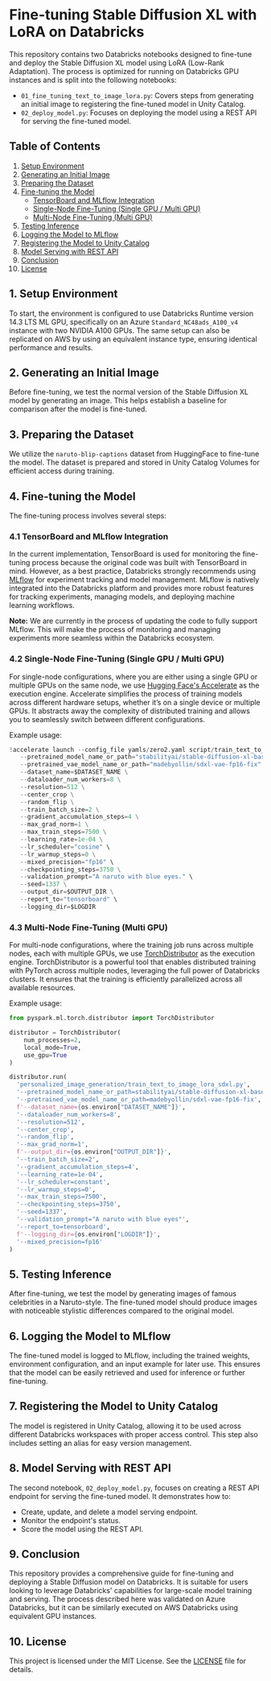 # Fine-tuning Stable Diffusion XL with LoRA on Databricks

This repository contains two Databricks notebooks designed to fine-tune and deploy the Stable Diffusion XL model using LoRA (Low-Rank Adaptation). The process is optimized for running on Databricks GPU instances and is split into the following notebooks:

- `01_fine_tuning_text_to_image_lora.py`: Covers steps from generating an initial image to registering the fine-tuned model in Unity Catalog.
- `02_deploy_model.py`: Focuses on deploying the model using a REST API for serving the fine-tuned model.

## Table of Contents
1. [Setup Environment](#1-setup-environment)
2. [Generating an Initial Image](#2-generating-an-initial-image)
3. [Preparing the Dataset](#3-preparing-the-dataset)
4. [Fine-tuning the Model](#4-fine-tuning-the-model)
   - [TensorBoard and MLflow Integration](#41-tensorboard-and-mlflow-integration)
   - [Single-Node Fine-Tuning (Single GPU / Multi GPU)](#42-single-node-fine-tuning-single-gpu-multi-gpu)
   - [Multi-Node Fine-Tuning (Multi GPU)](#43-multi-node-fine-tuning-multi-gpu)
5. [Testing Inference](#5-testing-inference)
6. [Logging the Model to MLflow](#6-logging-the-model-to-mlflow)
7. [Registering the Model to Unity Catalog](#7-registering-the-model-to-unity-catalog)
8. [Model Serving with REST API](#8-model-serving-with-rest-api)
9. [Conclusion](#9-conclusion)
10. [License](#10-license)

## 1. Setup Environment

To start, the environment is configured to use Databricks Runtime version 14.3 LTS ML GPU, specifically on an Azure `Standard_NC48ads_A100_v4` instance with two NVIDIA A100 GPUs. The same setup can also be replicated on AWS by using an equivalent instance type, ensuring identical performance and results.

## 2. Generating an Initial Image

Before fine-tuning, we test the normal version of the Stable Diffusion XL model by generating an image. This helps establish a baseline for comparison after the model is fine-tuned.

## 3. Preparing the Dataset

We utilize the `naruto-blip-captions` dataset from HuggingFace to fine-tune the model. The dataset is prepared and stored in Unity Catalog Volumes for efficient access during training.

## 4. Fine-tuning the Model

The fine-tuning process involves several steps:

### 4.1 TensorBoard and MLflow Integration

In the current implementation, TensorBoard is used for monitoring the fine-tuning process because the original code was built with TensorBoard in mind. However, as a best practice, Databricks strongly recommends using [MLflow](https://mlflow.org/) for experiment tracking and model management. MLflow is natively integrated into the Databricks platform and provides more robust features for tracking experiments, managing models, and deploying machine learning workflows.

**Note:** We are currently in the process of updating the code to fully support MLflow. This will make the process of monitoring and managing experiments more seamless within the Databricks ecosystem.

### 4.2 Single-Node Fine-Tuning (Single GPU / Multi GPU)

For single-node configurations, where you are either using a single GPU or multiple GPUs on the same node, we use [Hugging Face's Accelerate](https://huggingface.co/docs/accelerate/index) as the execution engine. Accelerate simplifies the process of training models across different hardware setups, whether it’s on a single device or multiple GPUs. It abstracts away the complexity of distributed training and allows you to seamlessly switch between different configurations.

Example usage:
```python
!accelerate launch --config_file yamls/zero2.yaml script/train_text_to_image_lora_sdxl.py \
   --pretrained_model_name_or_path="stabilityai/stable-diffusion-xl-base-1.0" \
   --pretrained_vae_model_name_or_path="madebyollin/sdxl-vae-fp16-fix" \
   --dataset_name=$DATASET_NAME \
   --dataloader_num_workers=8 \
   --resolution=512 \
   --center_crop \
   --random_flip \
   --train_batch_size=2 \
   --gradient_accumulation_steps=4 \
   --max_grad_norm=1 \
   --max_train_steps=7500 \
   --learning_rate=1e-04 \
   --lr_scheduler="cosine" \
   --lr_warmup_steps=0 \
   --mixed_precision="fp16" \
   --checkpointing_steps=3750 \
   --validation_prompt="A naruto with blue eyes." \
   --seed=1337 \
   --output_dir=$OUTPUT_DIR \
   --report_to="tensorboard" \
   --logging_dir=$LOGDIR
```

### 4.3 Multi-Node Fine-Tuning (Multi GPU)

For multi-node configurations, where the training job runs across multiple nodes, each with multiple GPUs, we use [TorchDistributor](https://docs.databricks.com/en/machine-learning/train-model/distributed-training/spark-pytorch-distributor.html) as the execution engine. TorchDistributor is a powerful tool that enables distributed training with PyTorch across multiple nodes, leveraging the full power of Databricks clusters. It ensures that the training is efficiently parallelized across all available resources.

Example usage:
```python
from pyspark.ml.torch.distributor import TorchDistributor

distributor = TorchDistributor(
    num_processes=2,
    local_mode=True,
    use_gpu=True
)

distributor.run(
  'personalized_image_generation/train_text_to_image_lora_sdxl.py', 
  '--pretrained_model_name_or_path=stabilityai/stable-diffusion-xl-base-1.0',
  '--pretrained_vae_model_name_or_path=madebyollin/sdxl-vae-fp16-fix',
  f'--dataset_name={os.environ["DATASET_NAME"]}',
  '--dataloader_num_workers=8',
  '--resolution=512',
  '--center_crop',
  '--random_flip',
  '--max_grad_norm=1',
  f'--output_dir={os.environ["OUTPUT_DIR"]}',
  '--train_batch_size=2',
  '--gradient_accumulation_steps=4',
  '--learning_rate=1e-04',
  '--lr_scheduler=constant',
  '--lr_warmup_steps=0',
  '--max_train_steps=7500',
  '--checkpointing_steps=3750',
  '--seed=1337',
  '--validation_prompt="A naruto with blue eyes"',
  '--report_to=tensorboard',
  f'--logging_dir={os.environ["LOGDIR"]}',
  '--mixed_precision=fp16'
)
```

## 5. Testing Inference

After fine-tuning, we test the model by generating images of famous celebrities in a Naruto-style. The fine-tuned model should produce images with noticeable stylistic differences compared to the original model.

## 6. Logging the Model to MLflow

The fine-tuned model is logged to MLflow, including the trained weights, environment configuration, and an input example for later use. This ensures that the model can be easily retrieved and used for inference or further fine-tuning.

## 7. Registering the Model to Unity Catalog

The model is registered in Unity Catalog, allowing it to be used across different Databricks workspaces with proper access control. This step also includes setting an alias for easy version management.

## 8. Model Serving with REST API

The second notebook, `02_deploy_model.py`, focuses on creating a REST API endpoint for serving the fine-tuned model. It demonstrates how to:
- Create, update, and delete a model serving endpoint.
- Monitor the endpoint's status.
- Score the model using the REST API.

## 9. Conclusion

This repository provides a comprehensive guide for fine-tuning and deploying a Stable Diffusion model on Databricks. It is suitable for users looking to leverage Databricks' capabilities for large-scale model training and serving. The process described here was validated on Azure Databricks, but it can be similarly executed on AWS Databricks using equivalent GPU instances.

## 10. License

This project is licensed under the MIT License. See the [LICENSE](LICENSE) file for details.
